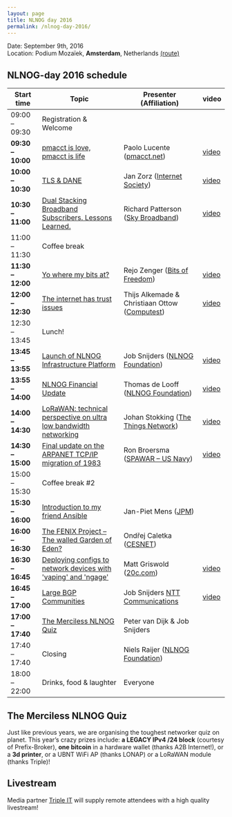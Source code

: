 ```yaml
---
layout: page
title: NLNOG day 2016
permalink: /nlnog-day-2016/
---
```


Date: September 9th, 2016  
Location: Podium Mozaïek, **Amsterdam**, Netherlands [(route)](http://www.podiummozaiek.nl/contact/bereikbaarheid)

## NLNOG-day 2016 schedule

<table style="width:100%; " class="easy-table easy-table-default " border="0">
<thead>
<tr><th>Start time</th>
<th> Topic</th>
<th> Presenter (Affiliation)</th>
<th> video</th>
</tr>
</thead>
<tbody>
<tr><td>09:00 – 09:30</td>
<td> Registration &amp; Welcome</td>
</tr>

<tr><td><strong>09:30 – 10:00</strong></td>
<td> <a href="/static/nlnogday2016/1_Lucente_pmacct_and_streaming_telemetry_v1.1.pdf">pmacct is love, pmacct is life</a></td>
<td> Paolo Lucente (<a href="http://pmacct.net">pmacct.net</a>)</td>
<td> <a href="https://youtu.be/NXHERL8CH60">video</a></td>
</tr>

<tr><td><strong>10:00 – 10:30</strong></td>
<td> <a href="/static/nlnogday2016/2_Jan_Zorz_DANE-DNSSEC-TLS-LE-v6-NLNOG.pdf">TLS &amp; DANE</a></td>
<td> Jan Zorz (<a href="http://www.internetsociety.org/">Internet Society</a>)</td>
<td><a href="https://www.youtube.com/watch?v=OZWi8L08jjM">video</a></td>
</tr>

<tr><td><strong>10:30 – 11:00</strong></td>
<td> <a href="/static/nlnogday2016/3_Richard Patterson_IPv6_NLNOG.pdf">Dual Stacking Broadband Subscribers. Lessons Learned.</a></td>
<td> Richard Patterson (<a href="https://www.sky.com/">Sky Broadband</a>)</td>
<td> <a href="https://youtu.be/Yrt4KzdjDzs">video</a></td>
</tr>

<tr><td>11:00 – 11:30</td>
<td> Coffee break</td>
</tr>

<tr><td><strong>11:30 – 12:00</strong></td>
<td> <a href="/static/nlnogday2016/5_rejo_zenger_where_my_bits_NLNOG2016.pdf">Yo where my bits at?</a></td>
<td> Rejo Zenger (<a href="https://bof.nl/">Bits of Freedom</a>)</td>
<td> <a href="https://youtu.be/E86lOSieC0E">video</a></td>
</tr>

<tr><td><strong>12:00 – 12:30</strong></td>
<td> <a href="/static/nlnogday2016/6_Computest_NLNOG_2016.pdf">The internet has trust issues</a></td>
<td> Thijs Alkemade &amp; Christiaan Ottow (<a href="https://www.computest.nl/">Computest</a>)</td>
<td> <a href="https://youtu.be/ooqglpbL3z4">video</a></td>
</tr>

<tr><td>12:30 – 13:45</td>
<td> Lunch!</td>
</tr>

<tr><td><strong>13:45 – 13:55</strong></td>
<td> <a href="/static/nlnogday2016/7_NLNOG_infrastructure.pdf">Launch of NLNOG Infrastructure Platform</a></td>
<td> Job Snijders (<a href="http://nlnog.net/">NLNOG Foundation</a>)</td>
<td> <a href="https://www.youtube.com/watch?v=NZsyRRDzbaQ">video</a></td>
</tr>

<tr><td><strong>13:55 – 14:00</strong></td>
<td> <a href="/static/nlnogday2016/8_NLNOGday2016_Stiching_NLNOG_financials.pdf">NLNOG Financial Update</a></td>
<td> Thomas de Looff (<a href="http://nlnog.net/">NLNOG Foundation</a>)</td>
<td> <a href="https://www.youtube.com/watch?v=CDt73Wxlh4E">video</a></td>
</tr>

<tr><td><strong>14:00 – 14:30</strong></td>
<td> <a href="/static/nlnogday2016/9_The_things_network_NLNOG.pdf">LoRaWAN: technical perspective on ultra low bandwidth networking</a></td>
<td> Johan Stokking (<a href="https://www.thethingsnetwork.org/">The Things Network</a>)</td>
<td> <a href="https://youtu.be/0QDtG7xzQ3k">video</a></td>
</tr>

<tr><td><strong>14:30 – 15:00</strong></td>
<td> <a href="/static/nlnogday2016/10_InternetHistory-RonBroersma-NLNOG.pdf">Final update on the ARPANET TCP/IP migration of 1983</a></td>
<td> Ron Broersma (<a href="http://www.spawar.navy.mil/">SPAWAR – US Navy</a>)</td>
<td> <a href="https://www.youtube.com/watch?v=vCgJj5r1kWk">video</a></td>
</tr>

<tr><td>15:00 – 15:30</td>
<td> Coffee break #2</td>
</tr>

<tr><td><strong>15:30 – 16:00</strong></td>
<td> <a href="/static/nlnogday2016/11_ansible_NLNOG_2016.pdf">Introduction to my friend Ansible</a></td>
<td> Jan-Piet Mens (<a href="http://jpmens.net">JPM</a>)</td>
</tr>

<tr><td><strong>16:00 – 16:30</strong></td>
<td> <a href="/static/nlnogday2016/12_fenix_walled_garden_of_eden.pdf">The FENIX Project – The walled Garden of Eden?</a></td>
<td> Ondřej Caletka (<a href="https://www.cesnet.cz/?lang=en">CESNET</a>)</td>
</tr>

<tr><td><strong>16:30 – 16:45</strong></td>
<td> <a href="/static/nlnogday2016/13_NLNOG_ngage.pdf">Deploying configs to network devices with 'vaping' and 'ngage'</a></td>
<td> Matt Griswold (<a href="http://20c.com">20c.com</a>)</td>
<td> <a href="https://www.youtube.com/watch?v=eDX3VJRaD38">video</a></td>
</tr>

<tr><td><strong>16:45 – 17:00</strong></td>
<td> <a href="/static/nlnogday2016/14_NLNOG_large_communities.pdf">Large BGP Communities</a></td>
<td> Job Snijders <a href="https://us.ntt.net/">NTT Communications</a></td>
<td> <a href="https://youtu.be/5lM0KwBwBR4">video</a></td>
</tr>

<tr><td><strong>17:00 – 17:40</strong></td>
<td> <a href="https://play.kahoot.it/#/k/a97f3546-5784-44ca-812c-0d9cfeaf54a8">The Merciless NLNOG Quiz</a></td>
<td> Peter van Dijk &amp; Job Snijders</td>
</tr>

<tr><td>17:40 – 17:40</td>
<td> Closing</td>
<td> Niels Raijer (<a href="http://nlnog.net/">NLNOG Foundation</a>)</td>
</tr>

<tr><td>18:00 – 22:00</td>
<td> Drinks, food &amp; laughter</td>
<td> Everyone</td>
</tr>
</tbody></table>

## The Merciless NLNOG Quiz

Just like previous years, we are organising the toughest networker quiz on planet. This year’s crazy prizes include: **a LEGACY IPv4 /24 block** (courtesy of Prefix-Broker), **one bitcoin** in a hardware wallet (thanks A2B Internet!), or a **3d printer**, or a UBNT WiFi AP (thanks LONAP) or a LoRaWAN module (thanks Triple)!

## Livestream

Media partner [Triple IT](https://www.wearetriple.com/) will supply remote attendees with a high quality livestream!
